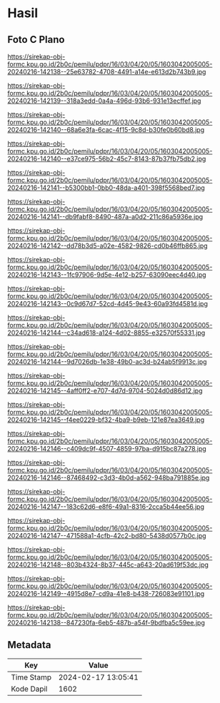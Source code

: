 # Hasil

## Foto C Plano

https://sirekap-obj-formc.kpu.go.id/2b0c/pemilu/pdpr/16/03/04/20/05/1603042005005-20240216-142138--25e63782-4708-4491-a14e-e613d2b743b9.jpg

https://sirekap-obj-formc.kpu.go.id/2b0c/pemilu/pdpr/16/03/04/20/05/1603042005005-20240216-142139--318a3edd-0a4a-496d-93b6-931e13ecffef.jpg

https://sirekap-obj-formc.kpu.go.id/2b0c/pemilu/pdpr/16/03/04/20/05/1603042005005-20240216-142140--68a6e3fa-6cac-4f15-9c8d-b30fe0b60bd8.jpg

https://sirekap-obj-formc.kpu.go.id/2b0c/pemilu/pdpr/16/03/04/20/05/1603042005005-20240216-142140--e37ce975-56b2-45c7-8143-87b37fb75db2.jpg

https://sirekap-obj-formc.kpu.go.id/2b0c/pemilu/pdpr/16/03/04/20/05/1603042005005-20240216-142141--b5300bb1-0bb0-48da-a401-398f5568bed7.jpg

https://sirekap-obj-formc.kpu.go.id/2b0c/pemilu/pdpr/16/03/04/20/05/1603042005005-20240216-142141--db9fabf8-8490-487a-a0d2-211c86a5936e.jpg

https://sirekap-obj-formc.kpu.go.id/2b0c/pemilu/pdpr/16/03/04/20/05/1603042005005-20240216-142142--dd78b3d5-a02e-4582-9826-cd0b46ffb865.jpg

https://sirekap-obj-formc.kpu.go.id/2b0c/pemilu/pdpr/16/03/04/20/05/1603042005005-20240216-142143--1fc97906-9d5e-4e12-b257-63090eec4d40.jpg

https://sirekap-obj-formc.kpu.go.id/2b0c/pemilu/pdpr/16/03/04/20/05/1603042005005-20240216-142143--0c9d67d7-52cd-4d45-9e43-60a93fd4581d.jpg

https://sirekap-obj-formc.kpu.go.id/2b0c/pemilu/pdpr/16/03/04/20/05/1603042005005-20240216-142144--c34ad618-a124-4d02-8855-e32570f55331.jpg

https://sirekap-obj-formc.kpu.go.id/2b0c/pemilu/pdpr/16/03/04/20/05/1603042005005-20240216-142144--9d7026db-1e38-49b0-ac3d-b24ab5f9913c.jpg

https://sirekap-obj-formc.kpu.go.id/2b0c/pemilu/pdpr/16/03/04/20/05/1603042005005-20240216-142145--4aff0ff2-e707-4d7d-9704-5024d0d86d12.jpg

https://sirekap-obj-formc.kpu.go.id/2b0c/pemilu/pdpr/16/03/04/20/05/1603042005005-20240216-142145--f4ee0229-bf32-4ba9-b9eb-121e87ea3649.jpg

https://sirekap-obj-formc.kpu.go.id/2b0c/pemilu/pdpr/16/03/04/20/05/1603042005005-20240216-142146--c409dc9f-4507-4859-97ba-d915bc87a278.jpg

https://sirekap-obj-formc.kpu.go.id/2b0c/pemilu/pdpr/16/03/04/20/05/1603042005005-20240216-142146--87468492-c3d3-4b0d-a562-948ba791885e.jpg

https://sirekap-obj-formc.kpu.go.id/2b0c/pemilu/pdpr/16/03/04/20/05/1603042005005-20240216-142147--183c62d6-e8f6-49a1-8316-2cca5b44ee56.jpg

https://sirekap-obj-formc.kpu.go.id/2b0c/pemilu/pdpr/16/03/04/20/05/1603042005005-20240216-142147--471588a1-4cfb-42c2-bd80-5438d0577b0c.jpg

https://sirekap-obj-formc.kpu.go.id/2b0c/pemilu/pdpr/16/03/04/20/05/1603042005005-20240216-142148--803b4324-8b37-445c-a643-20ad619f53dc.jpg

https://sirekap-obj-formc.kpu.go.id/2b0c/pemilu/pdpr/16/03/04/20/05/1603042005005-20240216-142149--4915d8e7-cd9a-41e8-b438-726083e91101.jpg

https://sirekap-obj-formc.kpu.go.id/2b0c/pemilu/pdpr/16/03/04/20/05/1603042005005-20240216-142138--847230fa-6eb5-487b-a54f-9bdfba5c59ee.jpg


## Metadata

| Key        | Value               |
| ---------- | ------------------- |
| Time Stamp | 2024-02-17 13:05:41 |
| Kode Dapil | 1602                |



